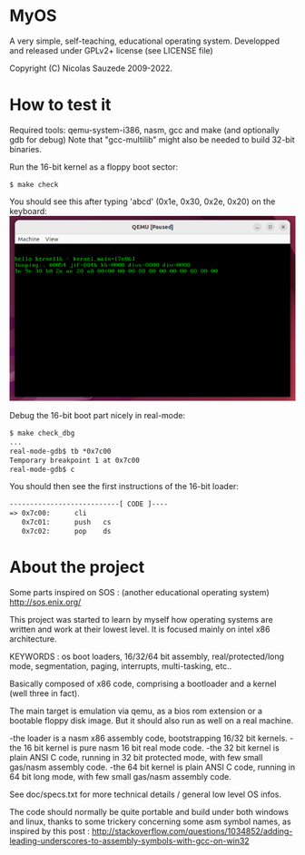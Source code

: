 # MyOS
A very simple, self-teaching, educational operating system.
Developped and released under GPLv2+ license (see LICENSE file)

Copyright (C) Nicolas Sauzede 2009-2022.

# How to test it
Required tools: qemu-system-i386, nasm, gcc and make (and optionally gdb for debug)
Note that "gcc-multilib" might also be needed to build 32-bit binaries.

Run the 16-bit kernel as a floppy boot sector:
```
$ make check
```
You should see this after typing 'abcd' (0x1e, 0x30, 0x2e, 0x20) on the keyboard:
![kernel16 screenshot](debug/kernel16.png)

Debug the 16-bit boot part nicely in real-mode:
```shell
$ make check_dbg
...
real-mode-gdb$ tb *0x7c00
Temporary breakpoint 1 at 0x7c00
real-mode-gdb$ c
```
You should then see the first instructions of the 16-bit loader:
```
---------------------------[ CODE ]----
=> 0x7c00:      cli
   0x7c01:      push   cs
   0x7c02:      pop    ds
```

# About the project

Some parts inspired on SOS : (another educational operating system)
http://sos.enix.org/

This project was started to learn by myself how operating systems are
written and work at their lowest level.
It is focused mainly on intel x86 architecture.

KEYWORDS : os boot loaders, 16/32/64 bit assembly, real/protected/long mode,
segmentation, paging, interrupts, multi-tasking, etc..

Basically composed of x86 code, comprising a bootloader and a kernel
(well three in fact).

The main target is emulation via qemu, as a bios rom extension or a 
bootable floppy disk image.
But it should also run as well on a real machine.

-the loader is a nasm x86 assembly code, bootstrapping 16/32 bit kernels.
-the 16 bit kernel is pure nasm 16 bit real mode code.
-the 32 bit kernel is plain ANSI C code, running in 32 bit protected mode,
with few small gas/nasm assembly code.
-the 64 bit kernel is plain ANSI C code, running in 64 bit long mode,
with few small gas/nasm assembly code.

See doc/specs.txt for more technical details / general low level OS infos.

The code should normally be quite portable and build under both windows and linux, thanks to
some trickery concerning some asm symbol names, as inspired by this post :
http://stackoverflow.com/questions/1034852/adding-leading-underscores-to-assembly-symbols-with-gcc-on-win32


